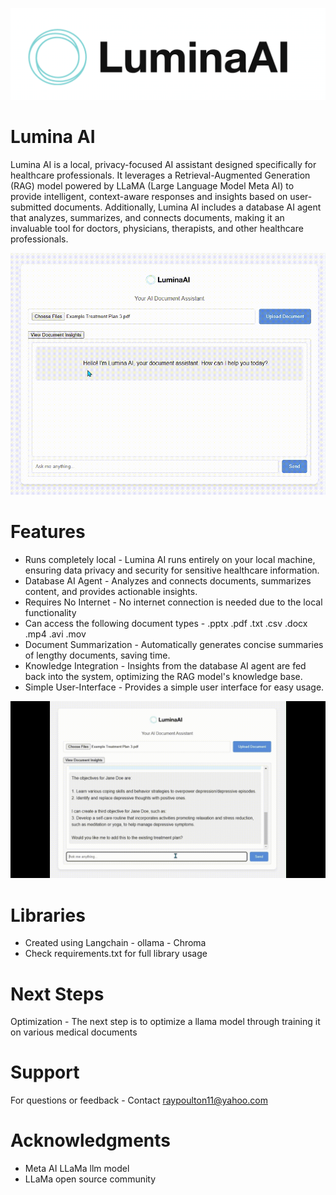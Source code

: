 ![alt text](image.png)

# Lumina AI
Lumina AI is a local, privacy-focused AI assistant designed specifically for healthcare professionals. It leverages a Retrieval-Augmented Generation (RAG) model powered by LLaMA (Large Language Model Meta AI) to provide intelligent, context-aware responses and insights based on user-submitted documents. Additionally, Lumina AI includes a database AI agent that analyzes, summarizes, and connects documents, making it an invaluable tool for doctors, physicians, therapists, and other healthcare professionals.

![alt text](<LuminaAI Test.gif>)

# Features
- Runs completely local - Lumina AI runs entirely on your local machine, ensuring data privacy and security for sensitive healthcare information.
- Database AI Agent - Analyzes and connects documents, summarizes content, and provides actionable insights.
- Requires No Internet - No internet connection is needed due to the local functionality
- Can access the following document types - .pptx .pdf .txt .csv .docx .mp4 .avi .mov
- Document Summarization - Automatically generates concise summaries of lengthy documents, saving time.
- Knowledge Integration - Insights from the database AI agent are fed back into the system, optimizing the RAG model's knowledge base.
- Simple User-Interface - Provides a simple user interface for easy usage.

![alt text](<LuminaAI Test 2.gif>)

# Libraries
- Created using Langchain - ollama - Chroma
- Check requirements.txt for full library usage

# Next Steps
Optimization - The next step is to optimize a llama model through training it on various medical documents

# Support
For questions or feedback - Contact raypoulton11@yahoo.com

# Acknowledgments
- Meta AI LLaMa llm model
- LLaMa open source community
